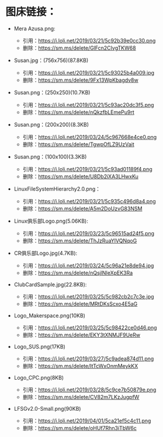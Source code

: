 # 图床链接：
- Mera Azusa.png: 
    - 引用：https://i.loli.net/2019/03/21/5c92b39e0cc30.png
    - 删除：https://sm.ms/delete/GlFcn2CIvgTKW68

- Susan.jpg：(756x756)(87.8KB)
    - 引用：https://i.loli.net/2019/03/21/5c93025b4a009.jpg
    - 删除：https://sm.ms/delete/9Fx13WpKbagdv8w

- Susan.png：(250x250)(10.7KB)
    - 引用：https://i.loli.net/2019/03/21/5c93ac20dc3f5.png
    - 删除：https://sm.ms/delete/nQkzfbLEmePu9rt

- Susan.png：(200x200)(8.3KB)
    - 引用：https://i.loli.net/2019/03/24/5c967668e4ce0.png
    - 删除：https://sm.ms/delete/TgwpOfLZ9UzVait

- Susan.png：(100x100)(3.3KB)
    - 引用：https://i.loli.net/2019/03/21/5c93ad01189f4.png
    - 删除：https://sm.ms/delete/U8Db2iXA3LHwxKu

- LinuxFileSystemHierarchy2.0.png：
    - 引用：https://i.loli.net/2019/03/21/5c935c496d8a4.png
    - 删除：https://sm.ms/delete/A5m2DoUzvG83NSM

- Linux俱乐部Logo.png(5.06KB):
    - 引用：https://i.loli.net/2019/03/23/5c96515ad24f5.png
    - 删除：https://sm.ms/delete/ThJzRuaYlVQNqoG

- CR俱乐部Logo.jpg(4.7KB):
    - 引用：https://i.loli.net/2019/03/24/5c96a21e8de94.jpg
    - 删除：https://sm.ms/delete/nQsjlNIeXpEK3Ra

- ClubCardSample.jpg(22.8KB):
    - 引用：https://i.loli.net/2019/03/25/5c982cb2c7c3e.jpg
    - 删除：https://sm.ms/delete/MRtDKsScxo4E5aG

- Logo_Makerspace.png(10KB)
    - 引用：https://i.loli.net/2019/03/25/5c98422ce0d46.png
    - 删除：https://sm.ms/delete/EKY3tXNMJF9UeRw

- Logo_SUS.png(17KB)
    - 引用：https://i.loli.net/2019/03/27/5c9adea874d11.png
    - 删除：https://sm.ms/delete/ItTcWxOnmMeykKX

- Logo_CPC.png(8KB)
    - 引用：https://i.loli.net/2019/03/28/5c9ce7b50879e.png
    - 删除：https://sm.ms/delete/CV82m7LKzJugpfW

- LFSGv2.0-Small.png(90KB)
    - 引用：https://i.loli.net/2019/04/01/5ca21ef5c4c11.png
    - 删除：https://sm.ms/delete/oHUf7Rhn3iTbW6c

